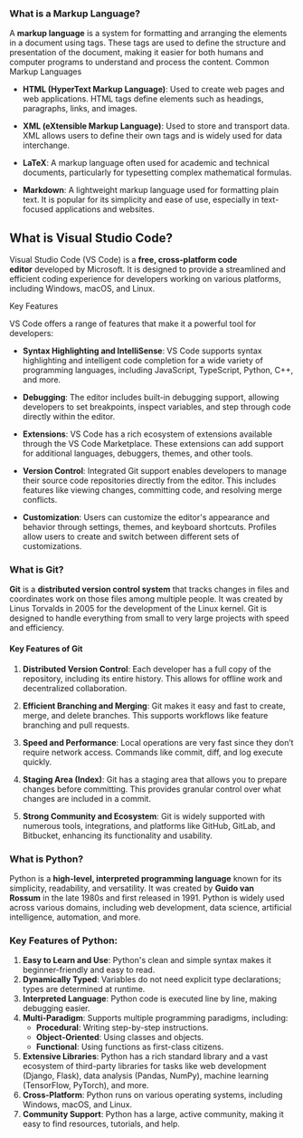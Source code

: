### What is a Markup Language?

A **markup language** is a system for formatting and arranging the elements in a document using tags. These tags are used to define the structure and presentation of the document, making it easier for both humans and computer programs to understand and process the content.
Common Markup Languages

- **HTML (HyperText Markup Language)**: Used to create web pages and web applications. HTML tags define elements such as headings, paragraphs, links, and images.
    
- **XML (eXtensible Markup Language)**: Used to store and transport data. XML allows users to define their own tags and is widely used for data interchange.
    
- **LaTeX**: A markup language often used for academic and technical documents, particularly for typesetting complex mathematical formulas.
    
- **Markdown**: A lightweight markup language used for formatting plain text. It is popular for its simplicity and ease of use, especially in text-focused applications and websites.

## What is Visual Studio Code?

Visual Studio Code (VS Code) is a **free, cross-platform code editor** developed by Microsoft. It is designed to provide a streamlined and efficient coding experience for developers working on various platforms, including Windows, macOS, and Linux.

Key Features

VS Code offers a range of features that make it a powerful tool for developers:

- **Syntax Highlighting and IntelliSense**: VS Code supports syntax highlighting and intelligent code completion for a wide variety of programming languages, including JavaScript, TypeScript, Python, C++, and more.
    
- **Debugging**: The editor includes built-in debugging support, allowing developers to set breakpoints, inspect variables, and step through code directly within the editor.
    
- **Extensions**: VS Code has a rich ecosystem of extensions available through the VS Code Marketplace. These extensions can add support for additional languages, debuggers, themes, and other tools.
    
- **Version Control**: Integrated Git support enables developers to manage their source code repositories directly from the editor. This includes features like viewing changes, committing code, and resolving merge conflicts.
    
- **Customization**: Users can customize the editor's appearance and behavior through settings, themes, and keyboard shortcuts. Profiles allow users to create and switch between different sets of customizations.

### What is Git?

**Git** is a **distributed version control system** that tracks changes in files and coordinates work on those files among multiple people. It was created by Linus Torvalds in 2005 for the development of the Linux kernel. Git is designed to handle everything from small to very large projects with speed and efficiency.

#### Key Features of Git

1. **Distributed Version Control**: Each developer has a full copy of the repository, including its entire history. This allows for offline work and decentralized collaboration.
    
2. **Efficient Branching and Merging**: Git makes it easy and fast to create, merge, and delete branches. This supports workflows like feature branching and pull requests.
    
3. **Speed and Performance**: Local operations are very fast since they don’t require network access. Commands like commit, diff, and log execute quickly.
    
4. **Staging Area (Index)**: Git has a staging area that allows you to prepare changes before committing. This provides granular control over what changes are included in a commit.
    
5. **Strong Community and Ecosystem**: Git is widely supported with numerous tools, integrations, and platforms like GitHub, GitLab, and Bitbucket, enhancing its functionality and usability.
    

### What is Python?

Python is a **high-level, interpreted programming language** known for its simplicity, readability, and versatility. It was created by **Guido van Rossum** in the late 1980s and first released in 1991. Python is widely used across various domains, including web development, data science, artificial intelligence, automation, and more.

### Key Features of Python:

1. **Easy to Learn and Use**: Python's clean and simple syntax makes it beginner-friendly and easy to read.
2. **Dynamically Typed**: Variables do not need explicit type declarations; types are determined at runtime.
3. **Interpreted Language**: Python code is executed line by line, making debugging easier.
4. **Multi-Paradigm**: Supports multiple programming paradigms, including:
    - **Procedural**: Writing step-by-step instructions.
    - **Object-Oriented**: Using classes and objects.
    - **Functional**: Using functions as first-class citizens.
5. **Extensive Libraries**: Python has a rich standard library and a vast ecosystem of third-party libraries for tasks like web development (Django, Flask), data analysis (Pandas, NumPy), machine learning (TensorFlow, PyTorch), and more.
6. **Cross-Platform**: Python runs on various operating systems, including Windows, macOS, and Linux.
7. **Community Support**: Python has a large, active community, making it easy to find resources, tutorials, and help.